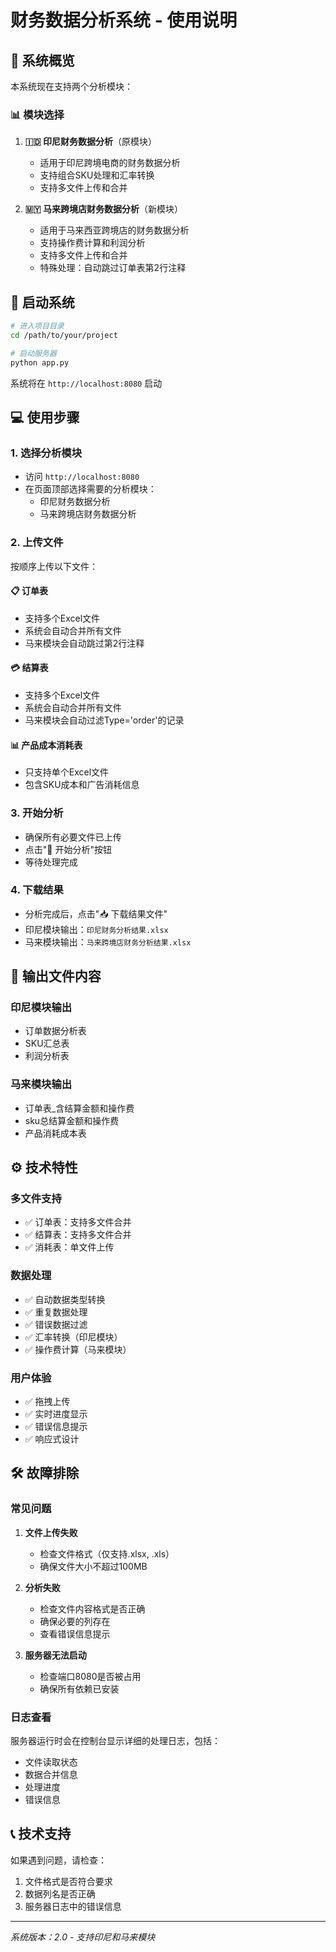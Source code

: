 # 财务数据分析系统 - 使用说明

## 🎯 系统概览

本系统现在支持两个分析模块：

### 📊 模块选择

1. **🇮🇩 印尼财务数据分析**（原模块）
   - 适用于印尼跨境电商的财务数据分析
   - 支持组合SKU处理和汇率转换
   - 支持多文件上传和合并

2. **🇲🇾 马来跨境店财务数据分析**（新模块）
   - 适用于马来西亚跨境店的财务数据分析
   - 支持操作费计算和利润分析
   - 支持多文件上传和合并
   - 特殊处理：自动跳过订单表第2行注释

## 🚀 启动系统

```bash
# 进入项目目录
cd /path/to/your/project

# 启动服务器
python app.py
```

系统将在 `http://localhost:8080` 启动

## 💻 使用步骤

### 1. 选择分析模块
- 访问 `http://localhost:8080`
- 在页面顶部选择需要的分析模块：
  - 印尼财务数据分析
  - 马来跨境店财务数据分析

### 2. 上传文件
按顺序上传以下文件：

#### 📋 订单表
- 支持多个Excel文件
- 系统会自动合并所有文件
- 马来模块会自动跳过第2行注释

#### 💳 结算表
- 支持多个Excel文件
- 系统会自动合并所有文件
- 马来模块会自动过滤Type='order'的记录

#### 📊 产品成本消耗表
- 只支持单个Excel文件
- 包含SKU成本和广告消耗信息

### 3. 开始分析
- 确保所有必要文件已上传
- 点击"🚀 开始分析"按钮
- 等待处理完成

### 4. 下载结果
- 分析完成后，点击"📥 下载结果文件"
- 印尼模块输出：`印尼财务分析结果.xlsx`
- 马来模块输出：`马来跨境店财务分析结果.xlsx`

## 📁 输出文件内容

### 印尼模块输出
- 订单数据分析表
- SKU汇总表
- 利润分析表

### 马来模块输出
- 订单表_含结算金额和操作费
- sku总结算金额和操作费
- 产品消耗成本表

## ⚙️ 技术特性

### 多文件支持
- ✅ 订单表：支持多文件合并
- ✅ 结算表：支持多文件合并
- ✅ 消耗表：单文件上传

### 数据处理
- ✅ 自动数据类型转换
- ✅ 重复数据处理
- ✅ 错误数据过滤
- ✅ 汇率转换（印尼模块）
- ✅ 操作费计算（马来模块）

### 用户体验
- ✅ 拖拽上传
- ✅ 实时进度显示
- ✅ 错误信息提示
- ✅ 响应式设计

## 🛠️ 故障排除

### 常见问题

1. **文件上传失败**
   - 检查文件格式（仅支持.xlsx, .xls）
   - 确保文件大小不超过100MB

2. **分析失败**
   - 检查文件内容格式是否正确
   - 确保必要的列存在
   - 查看错误信息提示

3. **服务器无法启动**
   - 检查端口8080是否被占用
   - 确保所有依赖已安装

### 日志查看
服务器运行时会在控制台显示详细的处理日志，包括：
- 文件读取状态
- 数据合并信息
- 处理进度
- 错误信息

## 📞 技术支持

如果遇到问题，请检查：
1. 文件格式是否符合要求
2. 数据列名是否正确
3. 服务器日志中的错误信息

---

*系统版本：2.0 - 支持印尼和马来模块* 